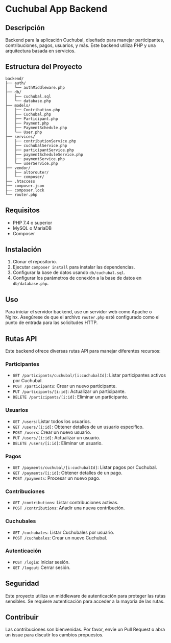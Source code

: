 # Cuchubal App Backend

## Descripción
Backend para la aplicación Cuchubal, diseñado para manejar participantes, contribuciones, pagos, usuarios, y más. Este backend utiliza PHP y una arquitectura basada en servicios.

## Estructura del Proyecto
```
backend/
├── auth/
│   └── authMiddleware.php
├── db/
│   ├── cuchubal.sql
│   └── database.php
├── models/
│   ├── Contribution.php
│   ├── Cuchubal.php
│   ├── Participant.php
│   ├── Payment.php
│   ├── PaymentSchedule.php
│   └── User.php
├── services/
│   ├── contributionService.php
│   ├── cuchubalService.php
│   ├── participantService.php
│   ├── paymentScheduleService.php
│   ├── paymentService.php
│   └── userService.php
├── vendor/
│   ├── altorouter/
│   └── composer/
├── .htaccess
├── composer.json
├── composer.lock
└── router.php
```

## Requisitos
- PHP 7.4 o superior
- MySQL o MariaDB
- Composer

## Instalación
1. Clonar el repositorio.
2. Ejecutar `composer install` para instalar las dependencias.
3. Configurar la base de datos usando `db/cuchubal.sql`.
4. Configurar los parámetros de conexión a la base de datos en `db/database.php`.

## Uso
Para iniciar el servidor backend, use un servidor web como Apache o Nginx. Asegúrese de que el archivo `router.php` esté configurado como el punto de entrada para las solicitudes HTTP.

## Rutas API
Este backend ofrece diversas rutas API para manejar diferentes recursos:

### Participantes
- `GET /participants/cuchubal/[i:cuchubalId]`: Listar participantes activos por Cuchubal.
- `POST /participants`: Crear un nuevo participante.
- `PUT /participants/[i:id]`: Actualizar un participante.
- `DELETE /participants/[i:id]`: Eliminar un participante.

### Usuarios
- `GET /users`: Listar todos los usuarios.
- `GET /users/[i:id]`: Obtener detalles de un usuario específico.
- `POST /users`: Crear un nuevo usuario.
- `PUT /users/[i:id]`: Actualizar un usuario.
- `DELETE /users/[i:id]`: Eliminar un usuario.

### Pagos
- `GET /payments/cuchubal/[i:cuchubalId]`: Listar pagos por Cuchubal.
- `GET /payments/[i:id]`: Obtener detalles de un pago.
- `POST /payments`: Procesar un nuevo pago.

### Contribuciones
- `GET /contributions`: Listar contribuciones activas.
- `POST /contributions`: Añadir una nueva contribución.

### Cuchubales
- `GET /cuchubales`: Listar Cuchubales por usuario.
- `POST /cuchubales`: Crear un nuevo Cuchubal.

### Autenticación
- `POST /login`: Iniciar sesión.
- `GET /logout`: Cerrar sesión.

## Seguridad
Este proyecto utiliza un middleware de autenticación para proteger las rutas sensibles. Se requiere autenticación para acceder a la mayoría de las rutas.

## Contribuir
Las contribuciones son bienvenidas. Por favor, envíe un Pull Request o abra un issue para discutir los cambios propuestos.
